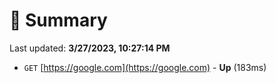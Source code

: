 # 📖 Summary
Last updated: **3/27/2023, 10:27:14 PM**

- `GET` [https://google.com](https://google.com) - **Up** (183ms)
